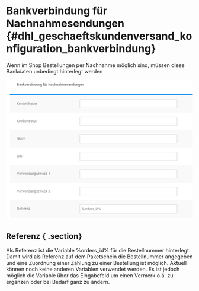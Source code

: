 # Bankverbindung für Nachnahmesendungen {#dhl_geschaeftskundenversand_konfiguration_bankverbindung}

Wenn im Shop Bestellungen per Nachnahme möglich sind, müssen diese Bankdaten unbedingt hinterlegt werden

![](Bilder/GKV2_20170628_004.png "Bankverbindung für Nachnamesendungen")

## Referenz { .section}

Als Referenz ist die Variable %orders\_id% für die Bestellnummer hinterlegt. Damit wird als Referenz auf dem Paketschein die Bestellnummer angegeben und eine Zuordnung einer Zahlung zu einer Bestellung ist möglich. Aktuell können noch keine anderen Variablen verwendet werden. Es ist jedoch möglich die Variable über das Eingabefeld um einen Vermerk o.ä. zu ergänzen oder bei Bedarf ganz zu ändern.



